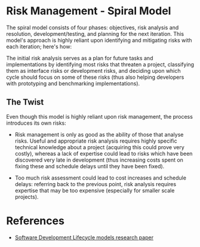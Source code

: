 # Risk Management - Spiral Model

The spiral model consists of four phases: objectives, risk analysis and resolution, development/testing, and planning for the next iteration. This model's approach is highly reliant upon identifying and mitigating risks with each iteration; here's how:

The initial risk analysis serves as a plan for future tasks and implementations by identifying most risks that threaten a project, classifying them as interface risks or development risks, and deciding upon which cycle should focus on some of these risks (thus also helping developers with prototyping and benchmarking implementations). 

## The Twist

Even though this model is highly reliant upon risk management, the process introduces its own risks:

 - Risk management is only as good as the ability of those that analyse risks. Useful and appropriate risk analysis requires highly specific technical knowledge about a project (acquiring this could prove very costly), whereas a lack of expertise could lead to risks which have been discovered very late in development (thus increasing costs spent on fixing these and schedule delays until they have been fixed).

 - Too much risk assessment could lead to cost increases and schedule delays: referring back to the previous point, risk analysis requires expertise that may be too expensive (especially for smaller scale projects). 

# __References__

- [Software Development Lifecycle models research paper](https://research.ijcaonline.org/volume45/number7/pxc3879113.pdf)
